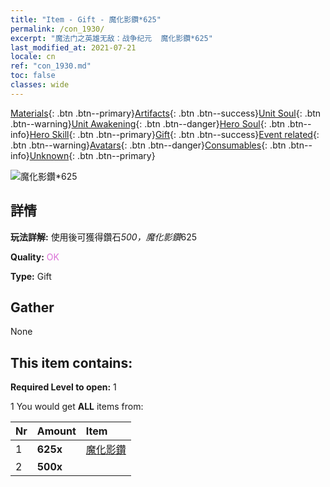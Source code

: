 ```yaml
---
title: "Item - Gift - 魔化影鑽*625"
permalink: /con_1930/
excerpt: "魔法门之英雄无敌：战争纪元  魔化影鑽*625"
last_modified_at: 2021-07-21
locale: cn
ref: "con_1930.md"
toc: false
classes: wide
---
```

 [Materials](/ItemsCN/){: .btn .btn--primary}[Artifacts](/ItemsCN/Artifacts/){: .btn .btn--success}[Unit Soul](/ItemsCN/UnitSoul/){: .btn .btn--warning}[Unit Awakening](/ItemsCN/UnitAwakening/){: .btn .btn--danger}[Hero Soul](/ItemsCN/HeroSoul/){: .btn .btn--info}[Hero Skill](/ItemsCN/HeroSkill/){: .btn .btn--primary}[Gift](/ItemsCN/Gift/){: .btn .btn--success}[Event related](/ItemsCN/Events/){: .btn .btn--warning}[Avatars](/ItemsCN/Avatars/){: .btn .btn--danger}[Consumables](/ItemsCN/Consumables/){: .btn .btn--info}[Unknown](/ItemsCN/Unknown/){: .btn .btn--primary}

 ![魔化影鑽*625](/images/t/i_10040.png)

## 詳情
 **玩法詳解:** 使用後可獲得鑽石*500，魔化影鑽*625

 **Quality:** <span style="color: #DA70D6">OK</span>

 **Type:** Gift

## Gather

  None

## This item contains:

 **Required Level to open:** 1

 1 You would get **ALL** items  from:

  | Nr | Amount |     Item    |
  |:---|:-------|:------------|
  | 1 |  **625x** | [魔化影鑽](/cn/Items/con_554/) |  | 
  | 2 |  **500x** | <i class="fas fa-gem"/> |  | 
